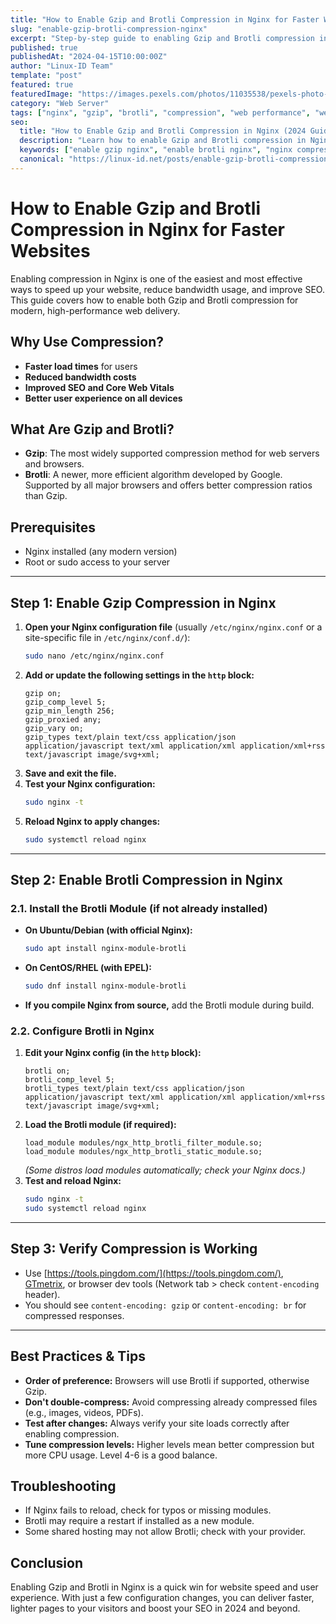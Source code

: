 ```yaml
---
title: "How to Enable Gzip and Brotli Compression in Nginx for Faster Websites"
slug: "enable-gzip-brotli-compression-nginx"
excerpt: "Step-by-step guide to enabling Gzip and Brotli compression in Nginx. Improve website speed, SEO, and user experience with modern compression techniques."
published: true
publishedAt: "2024-04-15T10:00:00Z"
author: "Linux-ID Team"
template: "post"
featured: true
featuredImage: "https://images.pexels.com/photos/11035538/pexels-photo-11035538.jpeg?auto=compress&w=1200&q=80"
category: "Web Server"
tags: ["nginx", "gzip", "brotli", "compression", "web performance", "website speed", "seo", "linux", "sysadmin"]
seo:
  title: "How to Enable Gzip and Brotli Compression in Nginx (2024 Guide)"
  description: "Learn how to enable Gzip and Brotli compression in Nginx to boost website speed and SEO. Step-by-step instructions for modern web performance."
  keywords: ["enable gzip nginx", "enable brotli nginx", "nginx compression", "nginx website speed", "nginx performance", "brotli vs gzip", "nginx seo"]
  canonical: "https://linux-id.net/posts/enable-gzip-brotli-compression-nginx"
---
```


# How to Enable Gzip and Brotli Compression in Nginx for Faster Websites

Enabling compression in Nginx is one of the easiest and most effective ways to speed up your website, reduce bandwidth usage, and improve SEO. This guide covers how to enable both Gzip and Brotli compression for modern, high-performance web delivery.

## Why Use Compression?
- **Faster load times** for users
- **Reduced bandwidth costs**
- **Improved SEO and Core Web Vitals**
- **Better user experience on all devices**

## What Are Gzip and Brotli?
- **Gzip**: The most widely supported compression method for web servers and browsers.
- **Brotli**: A newer, more efficient algorithm developed by Google. Supported by all major browsers and offers better compression ratios than Gzip.

## Prerequisites
- Nginx installed (any modern version)
- Root or sudo access to your server

---

## Step 1: Enable Gzip Compression in Nginx

1. **Open your Nginx configuration file** (usually `/etc/nginx/nginx.conf` or a site-specific file in `/etc/nginx/conf.d/`):
   ```bash
   sudo nano /etc/nginx/nginx.conf
   ```
2. **Add or update the following settings in the `http` block:**
   ```nginx
   gzip on;
   gzip_comp_level 5;
   gzip_min_length 256;
   gzip_proxied any;
   gzip_vary on;
   gzip_types text/plain text/css application/json application/javascript text/xml application/xml application/xml+rss text/javascript image/svg+xml;
   ```
3. **Save and exit the file.**
4. **Test your Nginx configuration:**
   ```bash
   sudo nginx -t
   ```
5. **Reload Nginx to apply changes:**
   ```bash
   sudo systemctl reload nginx
   ```

---

## Step 2: Enable Brotli Compression in Nginx

### 2.1. Install the Brotli Module (if not already installed)
- **On Ubuntu/Debian (with official Nginx):**
  ```bash
  sudo apt install nginx-module-brotli
  ```
- **On CentOS/RHEL (with EPEL):**
  ```bash
  sudo dnf install nginx-module-brotli
  ```
- **If you compile Nginx from source,** add the Brotli module during build.

### 2.2. Configure Brotli in Nginx
1. **Edit your Nginx config (in the `http` block):**
   ```nginx
   brotli on;
   brotli_comp_level 5;
   brotli_types text/plain text/css application/json application/javascript text/xml application/xml application/xml+rss text/javascript image/svg+xml;
   ```
2. **Load the Brotli module (if required):**
   ```nginx
   load_module modules/ngx_http_brotli_filter_module.so;
   load_module modules/ngx_http_brotli_static_module.so;
   ```
   *(Some distros load modules automatically; check your Nginx docs.)*
3. **Test and reload Nginx:**
   ```bash
   sudo nginx -t
   sudo systemctl reload nginx
   ```

---

## Step 3: Verify Compression is Working
- Use [https://tools.pingdom.com/](https://tools.pingdom.com/), [GTmetrix](https://gtmetrix.com/), or browser dev tools (Network tab > check `content-encoding` header).
- You should see `content-encoding: gzip` or `content-encoding: br` for compressed responses.

---

## Best Practices & Tips
- **Order of preference:** Browsers will use Brotli if supported, otherwise Gzip.
- **Don't double-compress:** Avoid compressing already compressed files (e.g., images, videos, PDFs).
- **Test after changes:** Always verify your site loads correctly after enabling compression.
- **Tune compression levels:** Higher levels mean better compression but more CPU usage. Level 4-6 is a good balance.

## Troubleshooting
- If Nginx fails to reload, check for typos or missing modules.
- Brotli may require a restart if installed as a new module.
- Some shared hosting may not allow Brotli; check with your provider.

## Conclusion
Enabling Gzip and Brotli in Nginx is a quick win for website speed and user experience. With just a few configuration changes, you can deliver faster, lighter pages to your visitors and boost your SEO in 2024 and beyond.